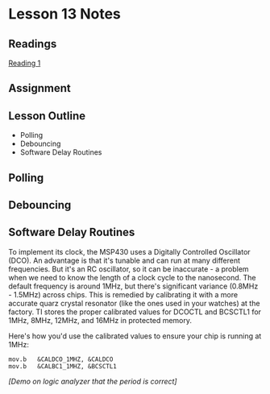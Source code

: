 # Lesson 13 Notes

## Readings
[Reading 1](/path/to/reading)

## Assignment

## Lesson Outline
- Polling
- Debouncing
- Software Delay Routines

## Polling

## Debouncing

## Software Delay Routines

To implement its clock, the MSP430 uses a Digitally Controlled Oscillator (DCO).  An advantage is that it's tunable and can run at many different frequencies.  But it's an RC oscillator, so it can be inaccurate - a problem when we need to know the length of a clock cycle to the nanosecond. The default frequency is around 1MHz, but there's significant variance (0.8MHz - 1.5MHz) across chips.  This is remedied by calibrating it with a more accurate quarz crystal resonator (like the ones used in your watches) at the factory.  TI stores the proper calibrated values for DCOCTL and BCSCTL1 for 1MHz, 8MHz, 12MHz, and 16MHz in protected memory.

Here's how you'd use the calibrated values to ensure your chip is running at 1MHz:
```
mov.b   &CALDCO_1MHZ, &CALDCO
mov.b   &CALBC1_1MHZ, &BCSCTL1
```

*[Demo on logic analyzer that the period is correct]*

